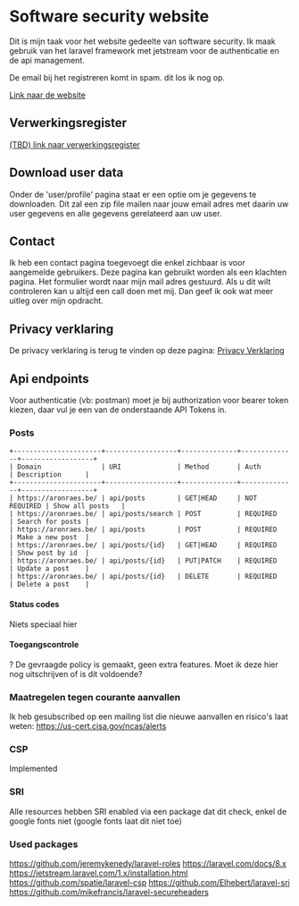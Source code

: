 # Software security website

Dit is mijn taak voor het website gedeelte van software security. 
Ik maak gebruik van het laravel framework met jetstream voor de authenticatie en
de api management.

De email bij het registreren komt in spam. dit los ik nog op.

[Link naar de website](https://aronraes.be)

## Verwerkingsregister
[(TBD) link naar verwerkingsregister]()

## Download user data
Onder de 'user/profile' pagina staat er een optie om je gegevens te downloaden. Dit
zal een zip file mailen naar jouw email adres met daarin uw user gegevens en
alle gegevens gerelateerd aan uw user.

## Contact
Ik heb een contact pagina toegevoegt die enkel zichbaar is voor aangemelde
gebruikers. Deze pagina kan gebruikt worden als een klachten pagina. Het
formulier wordt naar mijn mail adres gestuurd. Als u dit wilt controleren kan u
altijd een call doen met mij. Dan geef ik ook wat meer uitleg over mijn
opdracht.

## Privacy verklaring
De privacy verklaring is terug te vinden op deze pagina: [Privacy Verklaring](https://aronraes.be/privacy-note)
 
## Api endpoints

Voor authenticatie (vb: postman) moet je bij authorization voor bearer token
kiezen, daar vul je een van de onderstaande API Tokens in.

###  Posts
```
+----------------------+------------------+--------------+--------------+------------------+
| Domain               | URI              | Method       | Auth         | Description 	   |
+----------------------+------------------+--------------+--------------+------------------+
| https://aronraes.be/ | api/posts        | GET|HEAD     | NOT REQUIRED | Show all posts   |
| https://aronraes.be/ | api/posts/search | POST         | REQUIRED     | Search for posts |
| https://aronraes.be/ | api/posts        | POST         | REQUIRED     | Make a new post  |
| https://aronraes.be/ | api/posts/{id}   | GET|HEAD     | REQUIRED     | Show post by id  |
| https://aronraes.be/ | api/posts/{id}   | PUT|PATCH    | REQUIRED     | Update a post    |
| https://aronraes.be/ | api/posts/{id}   | DELETE       | REQUIRED     | Delete a post    |
```
####  Status codes
Niets speciaal hier

####  Toegangscontrole
? De gevraagde policy is gemaakt, geen extra features. Moet ik deze hier nog uitschrijven of is dit voldoende?


### Maatregelen tegen courante aanvallen
Ik heb gesubscribed op een mailing list die nieuwe aanvallen en risico's laat
weten: https://us-cert.cisa.gov/ncas/alerts

### CSP
Implemented

### SRI
Alle resources hebben SRI enabled via een package dat dit check, enkel de google
fonts niet (google fonts laat dit niet toe) 
###  Used packages 
https://github.com/jeremykenedy/laravel-roles
https://laravel.com/docs/8.x
https://jetstream.laravel.com/1.x/installation.html
https://github.com/spatie/laravel-csp
https://github.com/Elhebert/laravel-sri
https://github.com/mikefrancis/laravel-secureheaders
